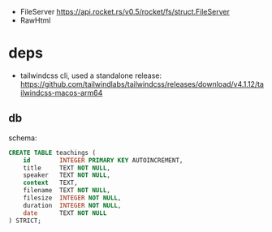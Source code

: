 - FileServer https://api.rocket.rs/v0.5/rocket/fs/struct.FileServer
- RawHtml

# deps

- tailwindcss cli, used a standalone release:
  https://github.com/tailwindlabs/tailwindcss/releases/download/v4.1.12/tailwindcss-macos-arm64

## db

schema:

```sql
CREATE TABLE teachings (
    id        INTEGER PRIMARY KEY AUTOINCREMENT,
    title     TEXT NOT NULL,
    speaker   TEXT NOT NULL,
    context   TEXT,
    filename  TEXT NOT NULL,
    filesize  INTEGER NOT NULL,
    duration  INTEGER NOT NULL,
    date      TEXT NOT NULL
) STRICT;
```
